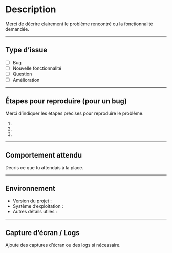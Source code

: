 # Description

Merci de décrire clairement le problème rencontré ou la fonctionnalité demandée.

---

## Type d’issue

- [ ] Bug
- [ ] Nouvelle fonctionnalité
- [ ] Question
- [ ] Amélioration

---

## Étapes pour reproduire (pour un bug)

Merci d’indiquer les étapes précises pour reproduire le problème.

1. 
2. 
3. 

---

## Comportement attendu

Décris ce que tu attendais à la place.

---

## Environnement

- Version du projet :
- Système d’exploitation :
- Autres détails utiles :

---

## Capture d’écran / Logs

Ajoute des captures d’écran ou des logs si nécessaire.
